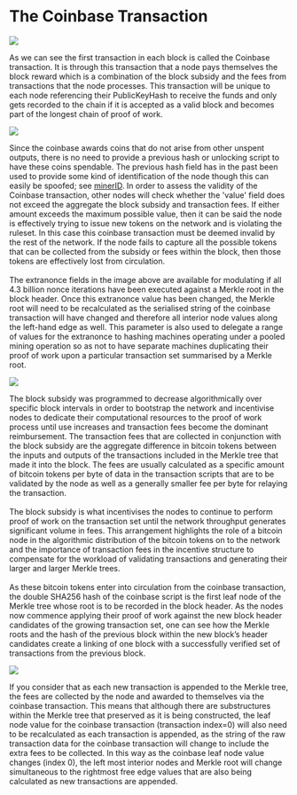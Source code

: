 # The Coinbase Transaction



![](https://bitcoinsv.academy/storage/photos/8381/BSVA-MerkleTrees_Ch4Less2_VA2.jpg)

As we can see the first transaction in each block is called the Coinbase transaction. It is through this transaction that a node pays themselves the block reward which is a combination of the block subsidy and the fees from transactions that the node processes. This transaction will be unique to each node referencing their PublicKeyHash to receive the funds and only gets recorded to the chain if it is accepted as a valid block and becomes part of the longest chain of proof of work.

![](https://bitcoinsv.academy/storage/photos/8381/BSVA-MerkleTrees_Ch4Less2_VA3.jpg)

Since the coinbase awards coins that do not arise from other unspent outputs, there is no need to provide a previous hash or unlocking script to have these coins spendable. The previous hash field has in the past been used to provide some kind of identification of the node though this can easily be spoofed; see [minerID](https://wiki.bitcoinsv.io/index.php/MinerID). In order to assess the validity of the Coinbase transaction, other nodes will check whether the 'value' field does not exceed the aggregate the block subsidy and transaction fees. If either amount exceeds the maximum possible value, then it can be said the node is effectively trying to issue new tokens on the network and is violating the ruleset. In this case this coinbase transaction must be deemed invalid by the rest of the network. If the node fails to capture all the possible tokens that can be collected from the subsidy or fees within the block, then those tokens are effectively lost from circulation.\
&#x20;\
The extranonce fields in the image above are available for modulating if all 4.3 billion nonce iterations have been executed against a Merkle root in the block header. Once this extranonce value has been changed, the Merkle root will need to be recalculated as the serialised string of the coinbase transaction will have changed and therefore all interior node values along the left-hand edge as well. This parameter is also used to delegate a range of values for the extranonce to hashing machines operating under a pooled mining operation so as not to have separate machines duplicating their proof of work upon a particular transaction set summarised by a Merkle root.

![](https://bitcoinsv.academy/storage/photos/8381/BSVA-MerkleTrees_Ch4Less2_VA4.jpg)

The block subsidy was programmed to decrease algorithmically over specific block intervals in order to bootstrap the network and incentivise nodes to dedicate their computational resources to the proof of work process until use increases and transaction fees become the dominant reimbursement. The transaction fees that are collected in conjunction with the block subsidy are the aggregate difference in bitcoin tokens between the inputs and outputs of the transactions included in the Merkle tree that made it into the block. The fees are usually calculated as a specific amount of bitcoin tokens per byte of data in the transaction scripts that are to be validated by the node as well as a generally smaller fee per byte for relaying the transaction.\
&#x20;\
The block subsidy is what incentivises the nodes to continue to perform proof of work on the transaction set until the network throughput generates significant volume in fees. This arrangement highlights the role of a bitcoin node in the algorithmic distribution of the bitcoin tokens on to the network and the importance of transaction fees in the incentive structure to compensate for the workload of validating transactions and generating their larger and larger Merkle trees.\
&#x20;\
As these bitcoin tokens enter into circulation from the coinbase transaction, the double SHA256 hash of the coinbase script is the first leaf node of the Merkle tree whose root is to be recorded in the block header. As the nodes now commence applying their proof of work against the new block header candidates of the growing transaction set, one can see how the Merkle roots and the hash of the previous block within the new block’s header candidates create a linking of one block with a successfully verified set of transactions from the previous block.

![](<../.gitbook/assets/Asset4-5 (1).gif>)

If you consider that as each new transaction is appended to the Merkle tree, the fees are collected by the node and awarded to themselves via the coinbase transaction. This means that although there are substructures within the Merkle tree that preserved as it is being constructed, the leaf node value for the coinbase transaction (transaction index=0) will also need to be recalculated as each transaction is appended, as the string of the raw transaction data for the coinbase transaction will change to include the extra fees to be collected. In this way as the coinbase leaf node value changes (index 0), the left most interior nodes and Merkle root will change simultaneous to the rightmost free edge values that are also being calculated as new transactions are appended.
